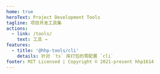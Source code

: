 ```yaml
---
home: true
heroText: Project Development Tools
tagline: 项目开发工具集
actions:
  - link: /tools/
    text: 工具 →
features:
  - title: '@hhp-tools/cli'
    details: 针对 `ts` 库打包的零配置 `cli`
footer: MIT Licensed | Copyright © 2021-present hhp1614
---
```

